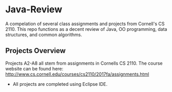 # Java-Review
A compelation of several class assignments and projects from Cornell's CS 2110. This repo functions as a decent review of Java, OO programming, data structures, and common algorithms.

## Projects Overview 

Projects A2-A8 all stem from assignments in Cornells CS 2110. The course website can be found here: http://www.cs.cornell.edu/courses/cs2110/2017fa/assignments.html 

* All projects are completed using Eclipse IDE. 
